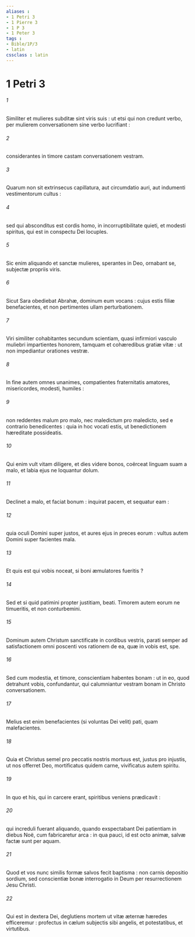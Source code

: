 ```yaml
---
aliases : 
- 1 Petri 3
- 1 Pierre 3
- 1 P 3
- 1 Peter 3
tags : 
- Bible/1P/3
- latin
cssclass : latin
---
```


# 1 Petri 3

###### 1
Similiter et mulieres subditæ sint viris suis : ut etsi qui non credunt verbo, per mulierem conversationem sine verbo lucrifiant :
###### 2
considerantes in timore castam conversationem vestram.
###### 3
Quarum non sit extrinsecus capillatura, aut circumdatio auri, aut indumenti vestimentorum cultus :
###### 4
sed qui absconditus est cordis homo, in incorruptibilitate quieti, et modesti spiritus, qui est in conspectu Dei locuples.
###### 5
Sic enim aliquando et sanctæ mulieres, sperantes in Deo, ornabant se, subjectæ propriis viris.
###### 6
Sicut Sara obediebat Abrahæ, dominum eum vocans : cujus estis filiæ benefacientes, et non pertimentes ullam perturbationem.
###### 7
Viri similiter cohabitantes secundum scientiam, quasi infirmiori vasculo muliebri impartientes honorem, tamquam et cohæredibus gratiæ vitæ : ut non impediantur orationes vestræ.
###### 8
In fine autem omnes unanimes, compatientes fraternitatis amatores, misericordes, modesti, humiles :
###### 9
non reddentes malum pro malo, nec maledictum pro maledicto, sed e contrario benedicentes : quia in hoc vocati estis, ut benedictionem hæreditate possideatis.
###### 10
Qui enim vult vitam diligere, et dies videre bonos, coërceat linguam suam a malo, et labia ejus ne loquantur dolum.
###### 11
Declinet a malo, et faciat bonum : inquirat pacem, et sequatur eam :
###### 12
quia oculi Domini super justos, et aures ejus in preces eorum : vultus autem Domini super facientes mala.
###### 13
Et quis est qui vobis noceat, si boni æmulatores fueritis ?
###### 14
Sed et si quid patimini propter justitiam, beati. Timorem autem eorum ne timueritis, et non conturbemini.
###### 15
Dominum autem Christum sanctificate in cordibus vestris, parati semper ad satisfactionem omni poscenti vos rationem de ea, quæ in vobis est, spe.
###### 16
Sed cum modestia, et timore, conscientiam habentes bonam : ut in eo, quod detrahunt vobis, confundantur, qui calumniantur vestram bonam in Christo conversationem.
###### 17
Melius est enim benefacientes (si voluntas Dei velit) pati, quam malefacientes.
###### 18
Quia et Christus semel pro peccatis nostris mortuus est, justus pro injustis, ut nos offerret Deo, mortificatus quidem carne, vivificatus autem spiritu.
###### 19
In quo et his, qui in carcere erant, spiritibus veniens prædicavit :
###### 20
qui increduli fuerant aliquando, quando exspectabant Dei patientiam in diebus Noë, cum fabricaretur arca : in qua pauci, id est octo animæ, salvæ factæ sunt per aquam.
###### 21
Quod et vos nunc similis formæ salvos fecit baptisma : non carnis depositio sordium, sed conscientiæ bonæ interrogatio in Deum per resurrectionem Jesu Christi.
###### 22
Qui est in dextera Dei, deglutiens mortem ut vitæ æternæ hæredes efficeremur : profectus in cælum subjectis sibi angelis, et potestatibus, et virtutibus.
